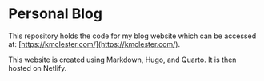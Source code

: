 # Personal Blog

This repository holds the code for my blog website which can be accessed at: [https://kmclester.com/](https://kmclester.com/).

This website is created using Markdown, Hugo, and Quarto. It is then hosted on Netlify.
